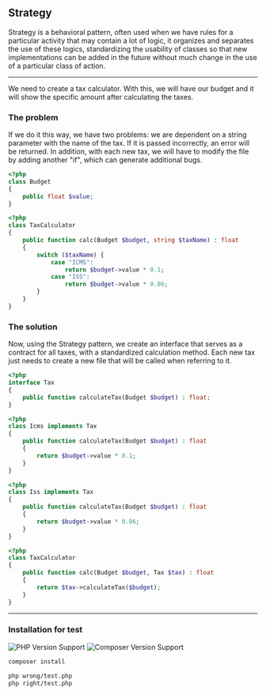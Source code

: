 ## Strategy

Strategy is a behavioral pattern, often used when we have rules for a particular activity that may contain a lot of logic, it organizes and separates the use of these logics, standardizing the usability of classes so that new implementations can be added in the future without much change in the use of a particular class of action.

-----

We need to create a tax calculator. With this, we will have our budget and it will show the specific amount after calculating the taxes.

### The problem

If we do it this way, we have two problems: we are dependent on a string parameter with the name of the tax. If it is passed incorrectly, an error will be returned. In addition, with each new tax, we will have to modify the file by adding another "if", which can generate additional bugs.

```php
<?php
class Budget 
{
    public float $value;
}
```
```php
<?php
class TaxCalculator
{
    public function calc(Budget $budget, string $taxName) : float
    {
        switch ($taxName) {
            case "ICMS":
                return $budget->value * 0.1;
            case "ISS":
                return $budget->value * 0.06;
        }
    }
}
```

### The solution

Now, using the Strategy pattern, we create an interface that serves as a contract for all taxes, with a standardized calculation method. Each new tax just needs to create a new file that will be called when referring to it.

```php
<?php
interface Tax
{
    public function calculateTax(Budget $budget) : float;
}
```
```php
<?php
class Icms implements Tax
{
    public function calculateTax(Budget $budget) : float
    {
        return $budget->value * 0.1;
    }
}
```
```php
<?php
class Iss implements Tax
{
    public function calculateTax(Budget $budget) : float
    {
        return $budget->value * 0.06;
    }
}
```
```php
<?php
class TaxCalculator
{
    public function calc(Budget $budget, Tax $tax) : float
    {
        return $tax->calculateTax($budget);
    }
}
```
-----

### Installation for test

![PHP Version Support](https://img.shields.io/badge/php-7.4%2B-brightgreen.svg?style=flat-square) ![Composer Version Support](https://img.shields.io/badge/composer-2.2.9%2B-brightgreen.svg?style=flat-square)

```bash
composer install
```

```bash
php wrong/test.php
php right/test.php
```